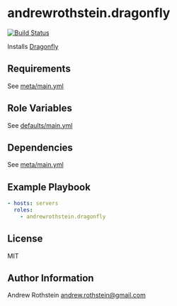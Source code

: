 andrewrothstein.dragonfly
=========
[![Build Status](https://travis-ci.org/andrewrothstein/ansible-dragonfly.svg?branch=master)](https://travis-ci.org/andrewrothstein/ansible-dragonfly)

Installs [Dragonfly](https://d7y.io/)

Requirements
------------

See [meta/main.yml](meta/main.yml)

Role Variables
--------------

See [defaults/main.yml](defaults/main.yml)

Dependencies
------------

See [meta/main.yml](meta/main.yml)

Example Playbook
----------------

```yml
- hosts: servers
  roles:
    - andrewrothstein.dragonfly
```

License
-------

MIT

Author Information
------------------

Andrew Rothstein <andrew.rothstein@gmail.com>
